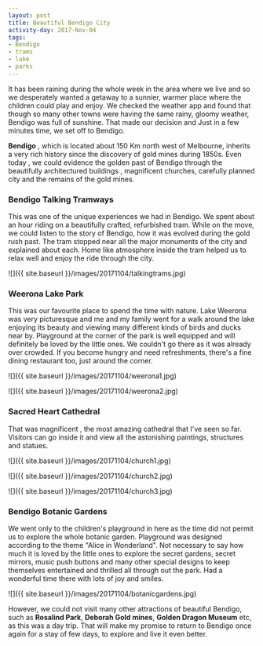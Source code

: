 ```yaml
---
layout: post
title: Beautiful Bendigo City
activity-day: 2017-Nov-04
tags:
- Bendigo
- trams
- lake
- parks
---
```


It has been raining during the whole week in the area where we live and so we desperately wanted a getaway to a sunnier, warmer place where the children could play and enjoy. We checked the weather app and found that though  so many other towns were having the same rainy, gloomy weather, Bendigo was full of sunshine. That made our decision and Just in a few minutes time, we set off to Bendigo. 

**Bendigo** , which is located about 150 Km north west of Melbourne, inherits a very rich history since the discovery of gold mines during 1850s. Even today , we could evidence the golden past of Bendigo through the beautifully architectured buildings , magnificent churches, carefully planned city and the remains of the gold mines.

### Bendigo Talking Tramways 

This was one of the unique experiences we had in Bendigo. We spent about an hour riding on a beautifully crafted, refurbished tram. While on the move, we could listen to the story of Bendigo, how it was evolved during the gold rush past. The tram stopped near all the major monuments of the city and explained about each. Home like atmosphere inside the tram helped us to relax well and enjoy the ride through the city.
 
![]({{ site.baseurl }}/images/20171104/talkingtrams.jpg)

### Weerona Lake Park

This was our favourite place to spend the time with nature. Lake Weerona was very picturesque and me and my family went for a walk around the lake enjoying its beauty and viewing many different kinds of birds and ducks near by. Playground at the corner of the park is well equipped and will definitely be loved by the little ones. We couldn't go there as it was already over crowded. If you become hungry and need refreshments, there's a fine dining restaurant too, just around the corner.

![]({{ site.baseurl }}/images/20171104/weerona1.jpg)

![]({{ site.baseurl }}/images/20171104/weerona2.jpg)


### Sacred Heart Cathedral

That was magnificent , the most amazing cathedral that I've seen so far. Visitors can go inside it and view all the astonishing paintings, structures and statues. 

![]({{ site.baseurl }}/images/20171104/church1.jpg)

![]({{ site.baseurl }}/images/20171104/church2.jpg)

![]({{ site.baseurl }}/images/20171104/church3.jpg)


### Bendigo Botanic Gardens

We went only to the children's playground in here as the time did not permit us to explore the whole botanic garden. Playground was designed according to the theme "Alice in Wonderland". Not necessary to say how much it is loved by the little ones to explore the secret gardens, secret mirrors, music push buttons and many other special designs to keep themselves entertained and thrilled all through out the park. Had a wonderful time there with lots of joy and smiles.

![]({{ site.baseurl }}/images/20171104/botanicgardens.jpg)

However, we could not visit many other attractions of beautiful Bendigo, such as **Rosalind Park**, **Deborah Gold mines**, **Golden Dragon Museum** etc, as this was a day trip. That will make my promise to return to Bendigo once again for a stay of few days, to explore and live it even better.

